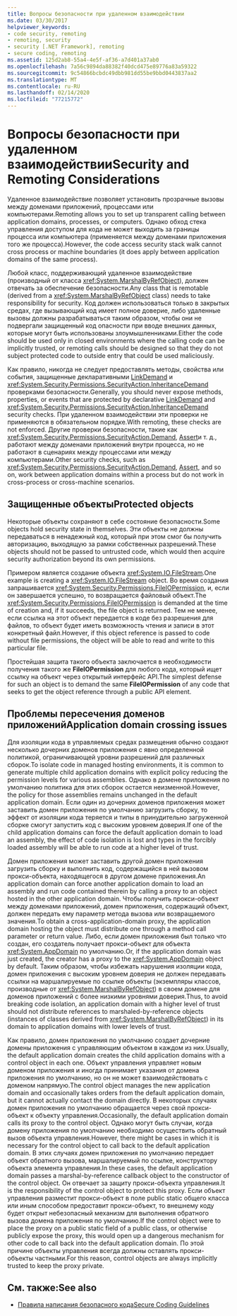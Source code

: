 ```yaml
---
title: Вопросы безопасности при удаленном взаимодействии
ms.date: 03/30/2017
helpviewer_keywords:
- code security, remoting
- remoting, security
- security [.NET Framework], remoting
- secure coding, remoting
ms.assetid: 125d2ab8-55a4-4e5f-af36-a7d401a37ab0
ms.openlocfilehash: 7a56c9894da88382f40dcd475e89776a83a59322
ms.sourcegitcommit: 9c54866bcbdc49dbb981dd55be9bbd0443837aa2
ms.translationtype: MT
ms.contentlocale: ru-RU
ms.lasthandoff: 02/14/2020
ms.locfileid: "77215772"
---
```

# <a name="security-and-remoting-considerations"></a><span data-ttu-id="f85a3-102">Вопросы безопасности при удаленном взаимодействии</span><span class="sxs-lookup"><span data-stu-id="f85a3-102">Security and Remoting Considerations</span></span>
<span data-ttu-id="f85a3-103">Удаленное взаимодействие позволяет установить прозрачные вызовы между доменами приложений, процессами или компьютерами.</span><span class="sxs-lookup"><span data-stu-id="f85a3-103">Remoting allows you to set up transparent calling between application domains, processes, or computers.</span></span> <span data-ttu-id="f85a3-104">Однако обход стека управления доступом для кода не может выходить за границы процесса или компьютера (применяется между доменами приложения того же процесса).</span><span class="sxs-lookup"><span data-stu-id="f85a3-104">However, the code access security stack walk cannot cross process or machine boundaries (it does apply between application domains of the same process).</span></span>  
  
 <span data-ttu-id="f85a3-105">Любой класс, поддерживающий удаленное взаимодействие (производный от класса <xref:System.MarshalByRefObject>), должен отвечать за обеспечение безопасности.</span><span class="sxs-lookup"><span data-stu-id="f85a3-105">Any class that is remotable (derived from a <xref:System.MarshalByRefObject> class) needs to take responsibility for security.</span></span> <span data-ttu-id="f85a3-106">Код должен использоваться только в закрытых средах, где вызывающий код имеет полное доверие, либо удаленные вызовы должны разрабатываться таким образом, чтобы они не подвергали защищенный код опасности при вводе внешних данных, которые могут быть использованы злоумышленниками.</span><span class="sxs-lookup"><span data-stu-id="f85a3-106">Either the code should be used only in closed environments where the calling code can be implicitly trusted, or remoting calls should be designed so that they do not subject protected code to outside entry that could be used maliciously.</span></span>  
  
 <span data-ttu-id="f85a3-107">Как правило, никогда не следует предоставлять методы, свойства или события, защищенные декларативными [LinkDemand](link-demands.md) и <xref:System.Security.Permissions.SecurityAction.InheritanceDemand> проверками безопасности.</span><span class="sxs-lookup"><span data-stu-id="f85a3-107">Generally, you should never expose methods, properties, or events that are protected by declarative [LinkDemand](link-demands.md) and <xref:System.Security.Permissions.SecurityAction.InheritanceDemand> security checks.</span></span> <span data-ttu-id="f85a3-108">При удаленном взаимодействии эти проверки не применяются в обязательном порядке.</span><span class="sxs-lookup"><span data-stu-id="f85a3-108">With remoting, these checks are not enforced.</span></span> <span data-ttu-id="f85a3-109">Другие проверки безопасности, такие как <xref:System.Security.Permissions.SecurityAction.Demand>, [Assert](using-the-assert-method.md)и т. д., работают между доменами приложений внутри процесса, но не работают в сценариях между процессами или между компьютерами.</span><span class="sxs-lookup"><span data-stu-id="f85a3-109">Other security checks, such as <xref:System.Security.Permissions.SecurityAction.Demand>, [Assert](using-the-assert-method.md), and so on, work between application domains within a process but do not work in cross-process or cross-machine scenarios.</span></span>  
  
## <a name="protected-objects"></a><span data-ttu-id="f85a3-110">Защищенные объекты</span><span class="sxs-lookup"><span data-stu-id="f85a3-110">Protected objects</span></span>  
 <span data-ttu-id="f85a3-111">Некоторые объекты сохраняют в себе состояние безопасности.</span><span class="sxs-lookup"><span data-stu-id="f85a3-111">Some objects hold security state in themselves.</span></span> <span data-ttu-id="f85a3-112">Эти объекты не должны передаваться в ненадежный код, который при этом смог бы получить авторизацию, выходящую за рамки собственных разрешений.</span><span class="sxs-lookup"><span data-stu-id="f85a3-112">These objects should not be passed to untrusted code, which would then acquire security authorization beyond its own permissions.</span></span>  
  
 <span data-ttu-id="f85a3-113">Примером является создание объекта <xref:System.IO.FileStream>.</span><span class="sxs-lookup"><span data-stu-id="f85a3-113">One example is creating a <xref:System.IO.FileStream> object.</span></span> <span data-ttu-id="f85a3-114">Во время создания запрашивается <xref:System.Security.Permissions.FileIOPermission>, и, если он завершается успешно, то возвращается файловый объект.</span><span class="sxs-lookup"><span data-stu-id="f85a3-114">The <xref:System.Security.Permissions.FileIOPermission> is demanded at the time of creation and, if it succeeds, the file object is returned.</span></span> <span data-ttu-id="f85a3-115">Тем не менее, если ссылка на этот объект передается в коде без разрешения для файлов, то объект будет иметь возможность чтения и записи в этот конкретный файл.</span><span class="sxs-lookup"><span data-stu-id="f85a3-115">However, if this object reference is passed to code without file permissions, the object will be able to read and write to this particular file.</span></span>  
  
 <span data-ttu-id="f85a3-116">Простейшая защита такого объекта заключается в необходимости получения такого же **FileIOPermission** для любого кода, который ищет ссылку на объект через открытый интерфейс API.</span><span class="sxs-lookup"><span data-stu-id="f85a3-116">The simplest defense for such an object is to demand the same **FileIOPermission** of any code that seeks to get the object reference through a public API element.</span></span>  
  
## <a name="application-domain-crossing-issues"></a><span data-ttu-id="f85a3-117">Проблемы пересечения доменов приложений</span><span class="sxs-lookup"><span data-stu-id="f85a3-117">Application domain crossing issues</span></span>  
 <span data-ttu-id="f85a3-118">Для изоляции кода в управляемых средах размещения обычно создают несколько дочерних доменов приложения с явно определенной политикой, ограничивающей уровни разрешений для различных сборок.</span><span class="sxs-lookup"><span data-stu-id="f85a3-118">To isolate code in managed hosting environments, it is common to generate multiple child application domains with explicit policy reducing the permission levels for various assemblies.</span></span> <span data-ttu-id="f85a3-119">Однако в домене приложения по умолчанию политика для этих сборок остается неизменной.</span><span class="sxs-lookup"><span data-stu-id="f85a3-119">However, the policy for those assemblies remains unchanged in the default application domain.</span></span> <span data-ttu-id="f85a3-120">Если один из дочерних доменов приложения может заставить домен приложения по умолчанию загрузить сборку, то эффект от изоляции кода теряется и типы в принудительно загруженной сборке смогут запустить код с высоким уровнем доверия.</span><span class="sxs-lookup"><span data-stu-id="f85a3-120">If one of the child application domains can force the default application domain to load an assembly, the effect of code isolation is lost and types in the forcibly loaded assembly will be able to run code at a higher level of trust.</span></span>  
  
 <span data-ttu-id="f85a3-121">Домен приложения может заставить другой домен приложения загрузить сборку и выполнить код, содержащийся в ней вызовом прокси-объекта, находящегося в другом домене приложения.</span><span class="sxs-lookup"><span data-stu-id="f85a3-121">An application domain can force another application domain to load an assembly and run code contained therein by calling a proxy to an object hosted in the other application domain.</span></span> <span data-ttu-id="f85a3-122">Чтобы получить прокси-объект между доменами приложений, домен приложения, содержащий объект, должен передать ему параметр метода вызова или возвращаемого значения.</span><span class="sxs-lookup"><span data-stu-id="f85a3-122">To obtain a cross-application-domain proxy, the application domain hosting the object must distribute one through a method call parameter or return value.</span></span> <span data-ttu-id="f85a3-123">Либо, если домен приложения был только что создан, его создатель получает прокси-объект для объекта <xref:System.AppDomain> по умолчанию.</span><span class="sxs-lookup"><span data-stu-id="f85a3-123">Or, if the application domain was just created, the creator has a proxy to the <xref:System.AppDomain> object by default.</span></span> <span data-ttu-id="f85a3-124">Таким образом, чтобы избежать нарушения изоляции кода, домен приложения с высоким уровнем доверия не должен передавать ссылки на маршалируемые по ссылке объекты (экземпляры классов, производные от <xref:System.MarshalByRefObject>) в своем домене для доменов приложений с более низкими уровнями доверия.</span><span class="sxs-lookup"><span data-stu-id="f85a3-124">Thus, to avoid breaking code isolation, an application domain with a higher level of trust should not distribute references to marshaled-by-reference objects (instances of classes derived from <xref:System.MarshalByRefObject>) in its domain to application domains with lower levels of trust.</span></span>  
  
 <span data-ttu-id="f85a3-125">Как правило, домен приложения по умолчанию создает дочерние домены приложения с управляющим объектом в каждом из них.</span><span class="sxs-lookup"><span data-stu-id="f85a3-125">Usually, the default application domain creates the child application domains with a control object in each one.</span></span> <span data-ttu-id="f85a3-126">Объект управления управляет новым доменом приложения и иногда принимает указания от домена приложения по умолчанию, но он не может взаимодействовать с доменом напрямую.</span><span class="sxs-lookup"><span data-stu-id="f85a3-126">The control object manages the new application domain and occasionally takes orders from the default application domain, but it cannot actually contact the domain directly.</span></span> <span data-ttu-id="f85a3-127">В некоторых случаях домен приложения по умолчанию обращается через свой прокси-объект к объекту управления.</span><span class="sxs-lookup"><span data-stu-id="f85a3-127">Occasionally, the default application domain calls its proxy to the control object.</span></span> <span data-ttu-id="f85a3-128">Однако могут быть случаи, когда домену приложения по умолчанию необходимо осуществить обратный вызов объекта управления.</span><span class="sxs-lookup"><span data-stu-id="f85a3-128">However, there might be cases in which it is necessary for the control object to call back to the default application domain.</span></span> <span data-ttu-id="f85a3-129">В этих случаях домен приложения по умолчанию передает объект обратного вызова, маршалируемый по ссылке, конструктору объекта элемента управления.</span><span class="sxs-lookup"><span data-stu-id="f85a3-129">In these cases, the default application domain passes a marshal-by-reference callback object to the constructor of the control object.</span></span> <span data-ttu-id="f85a3-130">Он отвечает за защиту прокси-объекта управления.</span><span class="sxs-lookup"><span data-stu-id="f85a3-130">It is the responsibility of the control object to protect this proxy.</span></span> <span data-ttu-id="f85a3-131">Если объект управления разместит прокси-объект в поле public static общего класса или иным способом предоставит прокси-объект, то внешнему коду будет открыт небезопасный механизм для выполнения обратного вызова домена приложения по умолчанию.</span><span class="sxs-lookup"><span data-stu-id="f85a3-131">If the control object were to place the proxy on a public static field of a public class, or otherwise publicly expose the proxy, this would open up a dangerous mechanism for other code to call back into the default application domain.</span></span> <span data-ttu-id="f85a3-132">По этой причине объекты управления всегда должны оставлять прокси-объекты частными.</span><span class="sxs-lookup"><span data-stu-id="f85a3-132">For this reason, control objects are always implicitly trusted to keep the proxy private.</span></span>  
  
## <a name="see-also"></a><span data-ttu-id="f85a3-133">См. также:</span><span class="sxs-lookup"><span data-stu-id="f85a3-133">See also</span></span>

- [<span data-ttu-id="f85a3-134">Правила написания безопасного кода</span><span class="sxs-lookup"><span data-stu-id="f85a3-134">Secure Coding Guidelines</span></span>](../../standard/security/secure-coding-guidelines.md)
